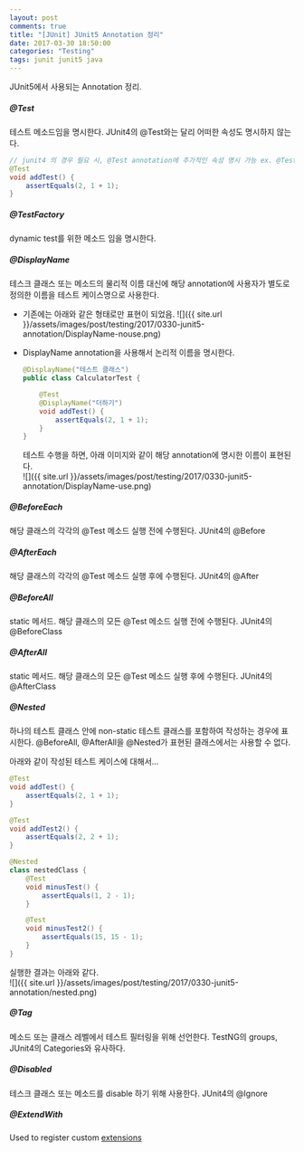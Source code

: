 ```yaml
---
layout: post
comments: true
title: "[JUnit] JUnit5 Annotation 정리"
date: 2017-03-30 18:50:00
categories: "Testing"
tags: junit junit5 java
---
```


JUnit5에서 사용되는 Annotation 정리.

##### @Test
테스트 메소드임을 명시한다. JUnit4의 @Test와는 달리 어떠한 속성도 명시하지 않는다.
```java
// junit4 의 경우 필요 시, @Test annotation에 추가적인 속성 명시 가능 ex. @Test(timeout=100)
@Test
void addTest() {
    assertEquals(2, 1 + 1);
}
```

##### @TestFactory
dynamic test를 위한 메소드 임을 명시한다.

##### @DisplayName
테스크 클래스 또는 메소드의 물리적 이름 대신에 해당 annotation에 사용자가 별도로 정의한 이름을 테스트 케이스명으로 사용한다.

* 기존에는 아래와 같은 형태로만 표현이 되었음.
![]({{ site.url }}/assets/images/post/testing/2017/0330-junit5-annotation/DisplayName-nouse.png)


* DisplayName annotation을 사용해서 논리적 이름을 명시한다.
  ```java
  @DisplayName("테스트 클래스")
  public class CalculatorTest {

      @Test
      @DisplayName("더하기")
      void addTest() {
          assertEquals(2, 1 + 1);
      }
  }
  ```
  테스트 수행을 하면, 아래 이미지와 같이 해당 annotation에 명시한 이름이 표현된다.<br/>
![]({{ site.url }}/assets/images/post/testing/2017/0330-junit5-annotation/DisplayName-use.png)

##### @BeforeEach
해당 클래스의 각각의 @Test 메소드 실행 전에 수행된다.
JUnit4의 @Before

##### @AfterEach
해당 클래스의 각각의 @Test 메소드 실행 후에 수행된다.
JUnit4의 @After

##### @BeforeAll
static 메서드. 해당 클래스의 모든 @Test 메소드 실행 전에 수행된다.
JUnit4의 @BeforeClass

##### @AfterAll
static 메서드. 해당 클래스의 모든 @Test 메소드 실행 후에 수행된다.
JUnit4의 @AfterClass

##### @Nested
하나의 테스트 클래스 안에 non-static 테스트 클래스를 포함하여 작성하는 경우에 표시한다.
@BeforeAll, @AfterAll을 @Nested가 표현된 클래스에서는 사용할 수 없다.

아래와 같이 작성된 테스트 케이스에 대해서...
```java
@Test
void addTest() {
    assertEquals(2, 1 + 1);
}

@Test
void addTest2() {
    assertEquals(2, 2 + 1);
}

@Nested
class nestedClass {
    @Test
    void minusTest() {
        assertEquals(1, 2 - 1);
    }

    @Test
    void minusTest2() {
        assertEquals(15, 15 - 1);
    }
}
```
실행한 결과는 아래와 같다.<br/>
![]({{ site.url }}/assets/images/post/testing/2017/0330-junit5-annotation/nested.png)

##### @Tag
메소드 또는 클래스 레벨에서 테스트 필터링을 위해 선언한다.
TestNG의 groups, JUnit4의 Categories와 유사하다.

##### @Disabled
테스크 클래스 또는 메소드를 disable 하기 위해 사용한다.
JUnit4의 @Ignore

##### @ExtendWith
Used to register custom [extensions](http://junit.org/junit5/docs/current/user-guide/#extensions)
